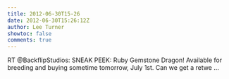 ```yaml
---
title: 2012-06-30T15-26
date: 2012-06-30T15:26:12Z
author: Lee Turner
showtoc: false
comments: true
---
```


RT @BackflipStudios: SNEAK PEEK: Ruby Gemstone Dragon! Available for breeding and buying sometime tomorrow, July 1st. Can we get a retwe ...

